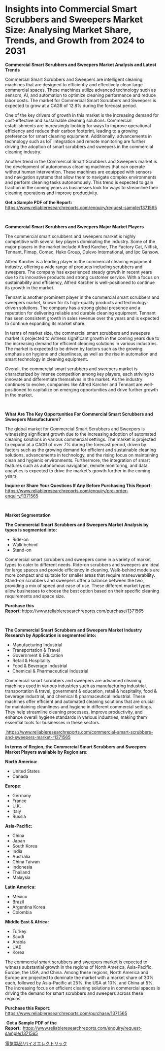 <p><h1>Insights into Commercial Smart Scrubbers and Sweepers Market Size: Analysing Market Share, Trends, and Growth from 2024 to 2031</h1></p><p><strong>Commercial Smart Scrubbers and Sweepers Market Analysis and Latest Trends</strong></p>
<p><p>Commercial Smart Scrubbers and Sweepers are intelligent cleaning machines that are designed to efficiently and effectively clean large commercial spaces. These machines utilize advanced technology such as sensors, AI, and automation to optimize cleaning performance and reduce labor costs. The market for Commercial Smart Scrubbers and Sweepers is expected to grow at a CAGR of 12.8% during the forecast period.</p><p>One of the key drivers of growth in this market is the increasing demand for cost-effective and sustainable cleaning solutions. Commercial establishments are increasingly looking for ways to improve operational efficiency and reduce their carbon footprint, leading to a growing preference for smart cleaning equipment. Additionally, advancements in technology such as IoT integration and remote monitoring are further driving the adoption of smart scrubbers and sweepers in the commercial cleaning industry.</p><p>Another trend in the Commercial Smart Scrubbers and Sweepers market is the development of autonomous cleaning machines that can operate without human intervention. These machines are equipped with sensors and navigation systems that allow them to navigate complex environments and perform cleaning tasks autonomously. This trend is expected to gain traction in the coming years as businesses look for ways to streamline their cleaning operations and improve productivity.</p></p>
<p><strong>Get a Sample PDF of the Report:&nbsp;</strong> <a href="https://www.reliableresearchreports.com/enquiry/request-sample/1371565">https://www.reliableresearchreports.com/enquiry/request-sample/1371565</a></p>
<p>&nbsp;</p>
<p><strong>Commercial Smart Scrubbers and Sweepers Major Market Players</strong></p>
<p><p>The commercial smart scrubbers and sweepers market is highly competitive with several key players dominating the industry. Some of the major players in the market include Alfred Karcher, The Factory Cat, Nilfisk, Tennant, Fimap, Comac, Hako Group, Dulevo International, and Ipc Gansow.</p><p>Alfred Karcher is a leading player in the commercial cleaning equipment industry, offering a wide range of products including scrubbers and sweepers. The company has experienced steady growth in recent years due to its innovative products and strong customer service. With a focus on sustainability and efficiency, Alfred Karcher is well-positioned to continue its growth in the market.</p><p>Tennant is another prominent player in the commercial smart scrubbers and sweepers market, known for its high-quality products and technology-driven solutions. The company has a strong global presence and a reputation for delivering reliable and durable cleaning equipment. Tennant has seen consistent growth in sales revenue over the years and is expected to continue expanding its market share.</p><p>In terms of market size, the commercial smart scrubbers and sweepers market is projected to witness significant growth in the coming years due to the increasing demand for efficient cleaning solutions in various industries. The market is expected to be driven by factors such as the growing emphasis on hygiene and cleanliness, as well as the rise in automation and smart technology in cleaning equipment.</p><p>Overall, the commercial smart scrubbers and sweepers market is characterized by intense competition among key players, each striving to innovate and differentiate themselves in the market. As the industry continues to evolve, companies like Alfred Karcher and Tennant are well-positioned to capitalize on emerging opportunities and drive further growth in the market.</p></p>
<p>&nbsp;</p>
<p><strong>What Are The Key Opportunities For Commercial Smart Scrubbers and Sweepers Manufacturers?</strong></p>
<p><p>The global market for Commercial Smart Scrubbers and Sweepers is witnessing significant growth due to the increasing adoption of automated cleaning solutions in various commercial settings. The market is projected to expand at a CAGR of over 7% during the forecast period, driven by factors such as the growing demand for efficient and sustainable cleaning solutions, advancements in technology, and the rising focus on maintaining clean and hygienic environments. Furthermore, the integration of smart features such as autonomous navigation, remote monitoring, and data analytics is expected to drive the market's growth further in the coming years.</p></p>
<p><strong>Inquire or Share Your Questions If Any Before Purchasing This Report:</strong> <a href="https://www.reliableresearchreports.com/enquiry/pre-order-enquiry/1371565">https://www.reliableresearchreports.com/enquiry/pre-order-enquiry/1371565</a></p>
<p>&nbsp;</p>
<p><strong>Market Segmentation</strong></p>
<p><strong>The Commercial Smart Scrubbers and Sweepers Market Analysis by types is segmented into:</strong></p>
<p><ul><li>Ride-on</li><li>Walk behind</li><li>Stand-on</li></ul></p>
<p><p>Commercial smart scrubbers and sweepers come in a variety of market types to cater to different needs. Ride-on scrubbers and sweepers are ideal for large spaces and provide efficiency in cleaning. Walk-behind models are more compact and suitable for smaller areas that require maneuverability. Stand-on scrubbers and sweepers offer a balance between the two, providing a mix of speed and ease of use. These different market types allow businesses to choose the best option based on their specific cleaning requirements and space size.</p></p>
<p><strong>Purchase this Report:&nbsp;</strong><a href="https://www.reliableresearchreports.com/purchase/1371565">https://www.reliableresearchreports.com/purchase/1371565</a></p>
<p>&nbsp;</p>
<p><strong>The Commercial Smart Scrubbers and Sweepers Market Industry Research by Application is segmented into:</strong></p>
<p><ul><li>Manufacturing Industrial</li><li>Transportation & Travel</li><li>Government & Education</li><li>Retail & Hospitality</li><li>Food & Beverage Industrial</li><li>Chemical & Pharmaceutical Industrial</li></ul></p>
<p><p>Commercial smart scrubbers and sweepers are advanced cleaning machines used in various industries such as manufacturing industrial, transportation & travel, government & education, retail & hospitality, food & beverage industrial, and chemical & pharmaceutical industrial. These machines offer efficient and automated cleaning solutions that are crucial for maintaining cleanliness and hygiene in different commercial settings. They help streamline cleaning processes, improve productivity, and enhance overall hygiene standards in various industries, making them essential tools for businesses in these sectors.</p></p>
<p><a href="https://www.reliableresearchreports.com/commercial-smart-scrubbers-and-sweepers-market-r1371565">&nbsp;https://www.reliableresearchreports.com/commercial-smart-scrubbers-and-sweepers-market-r1371565</a></p>
<p><strong>In terms of Region, the Commercial Smart Scrubbers and Sweepers Market Players available by Region are:</strong></p>
<p>
    <p> <strong> North America: </strong>
        <ul>
            <li>United States</li>
            <li>Canada</li>
        </ul>
        </p> 
    <p> <strong> Europe: </strong>
        <ul>
            <li>Germany</li>
            <li>France</li>
            <li>U.K.</li>
            <li>Italy</li>
            <li>Russia</li>
        </ul>
        </p> 
    <p> <strong> Asia-Pacific: </strong>
        <ul>
            <li>China</li>
            <li>Japan</li>
            <li>South Korea</li>
            <li>India</li>
            <li>Australia</li>
            <li>China Taiwan</li>
            <li>Indonesia</li>
            <li>Thailand</li>
            <li>Malaysia</li>
        </ul>
        </p> 
    <p> <strong> Latin America: </strong>
        <ul>
            <li>Mexico</li>
            <li>Brazil</li>
            <li>Argentina Korea</li>
            <li>Colombia</li>
        </ul>
        </p> 
    <p> <strong> Middle East & Africa: </strong>
        <ul>
            <li>Turkey</li>
            <li>Saudi</li>
            <li>Arabia</li>
            <li>UAE</li>
            <li>Korea</li>
        </ul>
    </p>
    </p>
<p><p>The commercial smart scrubbers and sweepers market is expected to witness substantial growth in the regions of North America, Asia-Pacific, Europe, the USA, and China. Among these regions, North America and Europe are projected to dominate the market with a market share of 30% each, followed by Asia-Pacific at 25%, the USA at 10%, and China at 5%. The increasing focus on efficient cleaning solutions in commercial spaces is driving the demand for smart scrubbers and sweepers across these regions.</p></p>
<p><strong>Purchase this Report: </strong><a href="https://www.reliableresearchreports.com/purchase/1371565">https://www.reliableresearchreports.com/purchase/1371565</a></p>
<p>&nbsp;<strong>Get a Sample PDF of the Report:&nbsp;&nbsp;</strong><a href="https://www.reliableresearchreports.com/enquiry/request-sample/1371565">https://www.reliableresearchreports.com/enquiry/request-sample/1371565</a></p>
<p><strong></strong></p>
<p><p><a href="https://medium.com/@aidalakin1973/%E9%9B%BB%E6%B0%97%E5%8C%BB%E7%99%82%E6%A9%9F%E5%99%A8-%E7%94%9F%E4%BD%93%E9%9B%BB%E6%B0%97%E5%B8%82%E5%A0%B4%E3%81%AE%E5%8B%95%E5%90%91%E3%81%A8%E5%B8%82%E5%A0%B4%E5%88%86%E6%9E%90%E3%81%AF-2024%E5%B9%B4%E3%81%8B%E3%82%892031%E5%B9%B4%E3%81%BE%E3%81%A7%E3%81%AE%E6%9C%9F%E9%96%93%E3%81%AB%E4%BA%88%E6%B8%AC%E3%81%95%E3%82%8C%E3%81%A6%E3%81%84%E3%81%BE%E3%81%99-c4d58af7cc1b">電気製品/バイオエレクトリック</a></p></p>